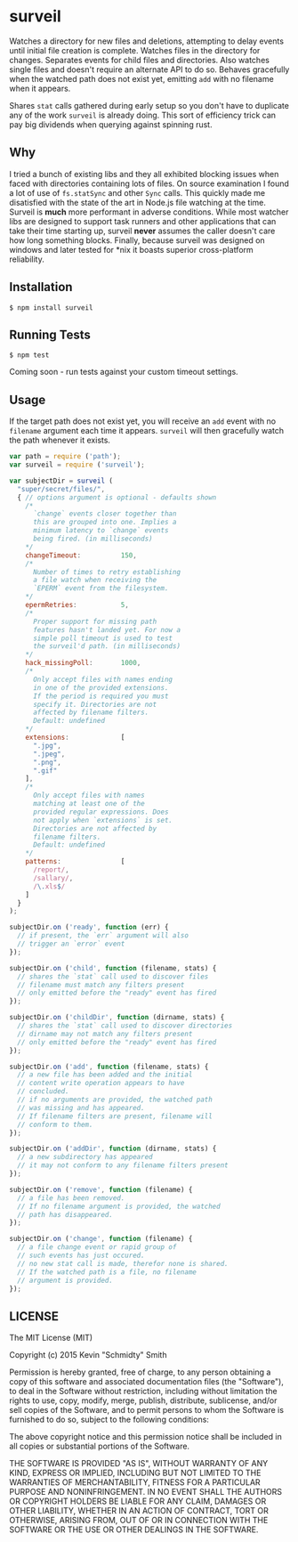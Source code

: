 surveil
=======
Watches a directory for new files and deletions, attempting to delay events until initial file
creation is complete. Watches files in the directory for changes. Separates events for child files
and directories. Also watches single files and doesn't require an alternate API to do so. Behaves
gracefully when the watched path does not exist yet, emitting `add` with no filename when it
appears.

Shares `stat` calls gathered during early setup so you don't have to duplicate any of the work
`surveil` is already doing. This sort of efficiency trick can pay big dividends when querying
against spinning rust.


Why
---
I tried a bunch of existing libs and they all exhibited blocking issues when faced with directories
containing lots of files. On source examination I found a lot of use of `fs.statSync` and other
`Sync` calls. This quickly made me disatisfied with the state of the art in Node.js file watching
at the time. Surveil is **much** more performant in adverse conditions. While most watcher libs are
designed to support task runners and other applications that can take their time starting up,
surveil **never** assumes the caller doesn't care how long something blocks. Finally, because
surveil was designed on windows and later tested for *nix it boasts superior cross-platform
reliability.


Installation
------------
```shell
$ npm install surveil
```


Running Tests
-------------
```shell
$ npm test
```

Coming soon - run tests against your custom timeout settings.


Usage
-----
If the target path does not exist yet, you will receive an `add` event with no `filename` argument
each time it appears. `surveil` will then gracefully watch the path whenever it exists.

```javascript
var path = require ('path');
var surveil = require ('surveil');

var subjectDir = surveil (
  "super/secret/files/",
  { // options argument is optional - defaults shown
    /*
      `change` events closer together than
      this are grouped into one. Implies a
      minimum latency to `change` events
      being fired. (in milliseconds)
    */
    changeTimeout:          150,
    /*
      Number of times to retry establishing
      a file watch when receiving the
      `EPERM` event from the filesystem.
    */
    epermRetries:           5,
    /*
      Proper support for missing path
      features hasn't landed yet. For now a
      simple poll timeout is used to test
      the surveil'd path. (in milliseconds)
    */
    hack_missingPoll:       1000,
    /*
      Only accept files with names ending
      in one of the provided extensions.
      If the period is required you must
      specify it. Directories are not
      affected by filename filters.
      Default: undefined
    */
    extensions:             [
      ".jpg",
      ".jpeg",
      ".png",
      ".gif"
    ],
    /*
      Only accept files with names
      matching at least one of the
      provided regular expressions. Does
      not apply when `extensions` is set.
      Directories are not affected by
      filename filters.
      Default: undefined
    */
    patterns:               [
      /report/,
      /sallary/,
      /\.xls$/
    ]
  }
);

subjectDir.on ('ready', function (err) {
  // if present, the `err` argument will also
  // trigger an `error` event
});

subjectDir.on ('child', function (filename, stats) {
  // shares the `stat` call used to discover files
  // filename must match any filters present
  // only emitted before the "ready" event has fired
});

subjectDir.on ('childDir', function (dirname, stats) {
  // shares the `stat` call used to discover directories
  // dirname may not match any filters present
  // only emitted before the "ready" event has fired
});

subjectDir.on ('add', function (filename, stats) {
  // a new file has been added and the initial
  // content write operation appears to have
  // concluded.
  // if no arguments are provided, the watched path
  // was missing and has appeared.
  // If filename filters are present, filename will
  // conform to them.
});

subjectDir.on ('addDir', function (dirname, stats) {
  // a new subdirectory has appeared
  // it may not conform to any filename filters present
});

subjectDir.on ('remove', function (filename) {
  // a file has been removed.
  // If no filename argument is provided, the watched
  // path has disappeared.
});

subjectDir.on ('change', function (filename) {
  // a file change event or rapid group of
  // such events has just occured.
  // no new stat call is made, therefor none is shared.
  // If the watched path is a file, no filename
  // argument is provided.
});
```


LICENSE
-------
The MIT License (MIT)

Copyright (c) 2015 Kevin "Schmidty" Smith

Permission is hereby granted, free of charge, to any person obtaining a copy
of this software and associated documentation files (the "Software"), to deal
in the Software without restriction, including without limitation the rights
to use, copy, modify, merge, publish, distribute, sublicense, and/or sell
copies of the Software, and to permit persons to whom the Software is
furnished to do so, subject to the following conditions:

The above copyright notice and this permission notice shall be included in all
copies or substantial portions of the Software.

THE SOFTWARE IS PROVIDED "AS IS", WITHOUT WARRANTY OF ANY KIND, EXPRESS OR
IMPLIED, INCLUDING BUT NOT LIMITED TO THE WARRANTIES OF MERCHANTABILITY,
FITNESS FOR A PARTICULAR PURPOSE AND NONINFRINGEMENT. IN NO EVENT SHALL THE
AUTHORS OR COPYRIGHT HOLDERS BE LIABLE FOR ANY CLAIM, DAMAGES OR OTHER
LIABILITY, WHETHER IN AN ACTION OF CONTRACT, TORT OR OTHERWISE, ARISING FROM,
OUT OF OR IN CONNECTION WITH THE SOFTWARE OR THE USE OR OTHER DEALINGS IN THE
SOFTWARE.
